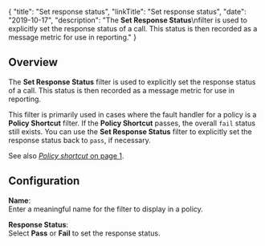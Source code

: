 {
"title": "Set response status",
"linkTitle": "Set response status",
"date": "2019-10-17",
"description": "The **Set Response Status**\\nfilter is used to explicitly set the response status of a call. This status is then recorded as a message metric for use in reporting."
}
﻿
<div id="p_utility_response_status_overview">

Overview
--------

The **Set Response Status**
filter is used to explicitly set the response status of a call. This status is then recorded as a message metric for use in reporting.

This filter is primarily used in cases where the fault handler for a policy is a **Policy Shortcut**
filter. If the **Policy Shortcut**
passes, the overall `fail`
status still exists. You can use the **Set Response Status**
filter to explicitly set the response status back to `pass`, if necessary.

See also [*Policy shortcut* on page 1](utility_policy_shortcut.htm).

</div>

<div id="p_utility_response_status_conf">

Configuration
-------------

**Name**:\
Enter a meaningful name for the filter to display in a policy.

**Response Status**:\
Select **Pass**
or **Fail**
to set the response status.

</div>
